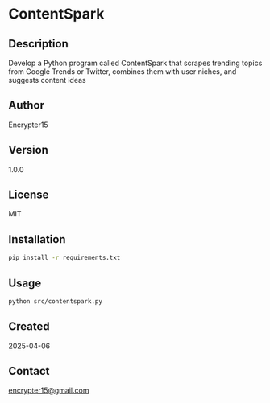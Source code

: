 # ContentSpark

## Description
Develop a Python program called ContentSpark that scrapes trending topics from Google Trends or Twitter, combines them with user niches, and suggests content ideas

## Author
Encrypter15

## Version
1.0.0

## License
MIT

## Installation
```bash
pip install -r requirements.txt
```

## Usage
```bash
python src/contentspark.py
```

## Created
2025-04-06

## Contact
encrypter15@gmail.com
